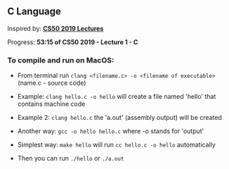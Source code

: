 
## C Language

Inspired by: **[CS50 2019 Lectures](https://www.youtube.com/watch?v=e9Eds2Rc_x8&pbjreload=101)**

Progress: **53:15 of CS50 2019 - Lecture 1 - C**

### To compile and run on MacOS:

- From terminal run `clang <filename.c> -o <filename of executable>` (name.c - source code)

- Example: `clang hello.c -o hello` will create a file named 'hello' that contains machine code

- Example 2: `clang hello.c` the 'a.out' (assembly output) will be created

- Another way: `gcc -o hello hello.c` where -o stands for 'output'

- Simplest way: `make hello` will run `cc hello.c -o hello` automatically

- Then you can run `./hello` or `./a.out`
